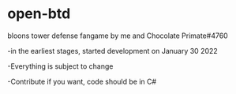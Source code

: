 # open-btd
bloons tower defense fangame by me and Chocolate Primate#4760

-in the earliest stages, started development on January 30 2022

-Everything is subject to change

-Contribute if you want, code should be in C#
